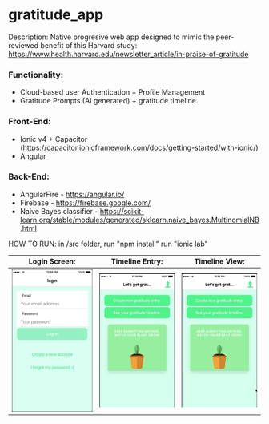 # gratitude_app

Description: Native progresive web app designed to mimic the peer-reviewed benefit of this Harvard study: 
  https://www.health.harvard.edu/newsletter_article/in-praise-of-gratitude

### Functionality: 
- Cloud-based user Authentication + Profile Management
- Gratitude Prompts (AI generated) + gratitude timeline.

### Front-End: 
- Ionic v4 + Capacitor (https://capacitor.ionicframework.com/docs/getting-started/with-ionic/)
- Angular

### Back-End:
- AngularFire - https://angular.io/
- Firebase - https://firebase.google.com/
- Naive Bayes classifier - https://scikit-learn.org/stable/modules/generated/sklearn.naive_bayes.MultinomialNB.html

HOW TO RUN:
in /src folder, run "npm install"
run "ionic lab" 

Login Screen: | Timeline Entry: | Timeline View:
------------ | ------------- | -------------
![](login.png) | ![](new_entry.gif) | ![](timeline.gif)


